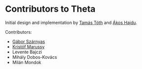 # Contributors to Theta

Initial design and implementation by [Tamás Tóth](https://inf.mit.bme.hu/en/members/totht) and [Ákos Hajdu](https://hajduakos.github.io).

Contributors:
* [Gábor Szárnyas](https://inf.mit.bme.hu/en/members/szarnyasg)
* [Kristóf Marussy](https://inf.mit.bme.hu/en/members/marussyk)
* Levente Bajczi
* Mihály Dobos-Kovács
* Milán Mondok
